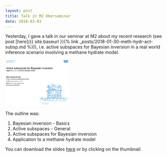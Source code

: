 ```yaml
---
layout: post
title: Talk in M2 Oberseminar
date: 2018-03-03
---
```

Yesterday, I gave a talk in our seminar at M2 about my recent research (see post [here]({{ site.baseurl }}{% link _posts/2018-01-30-meth-hydr-act-subsp.md %})), i.e. active subspaces for Bayesian inversion in a real world inference scenario involving a methane hydrate model.

<a href="/assets/files/talk-obersem.pdf">
	<img src="/assets/images/thumbnail-talk-obersem.png" width="40%" class="img-right"/>
</a>

The outline was:
1. Bayesian inversion - Basics
2. Active subspaces - General
3. Active subspaces for Bayesian inversion
4. Application to a methane hydrate model

You can download the slides [here](/assets/files/talk-obersem.pdf) or by clicking on the thumbnail.
